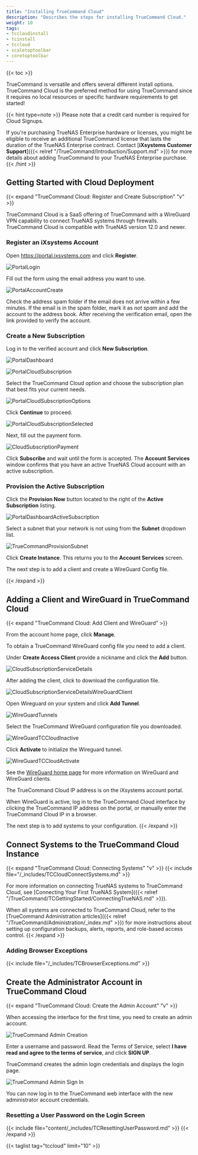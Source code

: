 ```yaml
---
title: "Installing TrueCommand Cloud"
description: "Describes the steps for installing TrueCommand Cloud."
weight: 10
tags:
- tccloudinstall
- tcinstall
- tccloud
- scaletoptoolbar
- coretoptoolbar
---
```

{{< toc >}}

TrueCommand is versatile and offers several different install options.
TrueCommand Cloud is the preferred method for using TrueCommand since it requires no local resources or specific hardware requirements to get started!

{{< hint type=note >}}
Please note that a credit card number is required for Cloud Signups.

If you're purchasing TrueNAS Enterprise hardware or licenses, you might be eligible to receive an additional TrueCommand license that lasts the duration of the TrueNAS Enterprise contract. Contact [**iXsystems Customer Support**]({{< relref "/TrueCommand/Introduction/Support.md" >}}) for more details about adding TrueCommand to your TrueNAS Enterprise purchase.
{{< /hint >}}

## Getting Started with Cloud Deployment

{{< expand "TrueCommand Cloud: Register and Create Subscription" "v" >}}

TrueCommand Cloud is a SaaS offering of TrueCommand with a WireGuard VPN capability to connect TrueNAS systems through firewalls.
TrueCommand Cloud is compatible with TrueNAS version 12.0 and newer.

### Register an iXsystems Account

Open https://portal.ixsystems.com and click **Register**. 

![PortalLogin](/images/TrueCommand/Cloud/PortalLogin.png "Portal Login")

Fill out the form using the email address you want to use. 

![PortalAccountCreate](/images/TrueCommand/Cloud/PortalAccountCreate.png "Portal Account Create")

Check the address spam folder if the email does not arrive within a few minutes.
If the email is in the spam folder, mark it as *not spam* and add the account to the address book.
After receiving the verification email, open the link provided to verify the account.

### Create a New Subscription

Log in to the verified account and click **New Subscription**.  

![PortalDashboard](/images/TrueCommand/Cloud/PortalDashboard.png "Account Services: Dashboard")

![PortalCloudSubscription](/images/TrueCommand/Cloud/PortalCloudSubscription.png "Creating a Cloud Subscription")

Select the TrueCommand Cloud option and choose the subscription plan that best fits your current needs.

![PortalCloudSubscriptionOptions](/images/TrueCommand/Cloud/PortalCloudSubscriptionOptions.png "Account Services: Cloud Subscription Options")

Click **Continue** to proceed.

![PortalCloudSubscriptionSelected](/images/TrueCommand/Cloud/PortalCloudSubscriptionSelected.png "Account Services: Cloud Subscription Selected")

Next, fill out the payment form. 

![CloudSubscriptionPayment](/images/TrueCommand/Cloud/CloudSubscriptionPayment.png "Cloud Subscription Payment")

Click **Subscribe** and wait until the form is accepted. The **Account Services** window confirms that you have an active TrueNAS Cloud account with an active subscription.

### Provision the Active Subscription

Click the **Provision Now** button located to the right of the **Active Subscription** listing.

![PortalDashboardActiveSubscription](/images/TrueCommand/Cloud/PortalDashboardActiveSubscription.png "Account Services: Active Subscriptions")

Select a subnet that your network is not using from the **Subnet** dropdown list.

![TrueCommandProvisionSubnet](/images/TrueCommand/Cloud/TrueCommandProvisionSubnet.png "Account Services: Provisioning TrueCommand")

Click **Create Instance**. This returns you to the **Account Services** screen.  

The next step is to add a client and create a WireGuard Config file.

{{< /expand >}}

## Adding a Client and WireGuard in TrueCommand Cloud

{{< expand "TrueCommand Cloud: Add Client and WireGuard" >}}

From the account home page, click **Manage**.

To obtain a TrueCommand WireGuard config file you need to add a client.  

Under **Create Access Client** provide a nickname and click the **Add** button.

![CloudSubscriptionServiceDetails](/images/TrueCommand/Cloud/CloudSubscriptionServiceDetails.png "Account Services: Service Details")

After adding the client, click <i class="fa fa-download action-icon clickable" aria-hidden="true" title="Download WireGuard configuration file"></i> to download the configuration file.

![CloudSubscriptionServiceDetailsWireGuardClient](/images/TrueCommand/Cloud/CloudSubscriptionServiceDetailsWireGuardClient.png "Account Services: Downloading the WireGuard Configuration File")

Open Wireguard on your system and click **Add Tunnel**.

![WireGuardTunnels](/images/TrueCommand/WireGuardTunnels.png "WireGuard: Adding Tunnels")

Select the TrueCommand WireGuard configuration file you downloaded.

![WireGuardTCCloudInactive](/images/TrueCommand/WireGuardTCCloudInactive.png "WireGuard: Tunnel Inactive")

Click **Activate** to initialize the Wireguard tunnel.

![WireGuardTCCloudActivate](/images/TrueCommand/WireGuardTCCloudActivate.png "WireGuard: Tunnel Active")

See the [WireGuard home page](https://www.wireguard.com) for more information on WireGuard and WireGuard clients.

The TrueCommand Cloud IP address is on the iXsystems account portal.

When WireGuard is active, log in to the TrueCommand Cloud interface by clicking the TrueCommand IP address on the portal, or manually enter the TrueCommand Cloud IP in a browser.

The next step is to add systems to your configuration.
{{< /expand >}}

## Connect Systems to the TrueCommand Cloud Instance

{{< expand "TrueCommand Cloud: Connecting Systems" "v" >}}
{{< include file="/_includes/TCCloudConnectSystems.md" >}}

For more information on connecting TrueNAS systems to TrueCommand Cloud, see [Connecting Your First TrueNAS System]({{< relref "/TrueCommand/TCGettingStarted/ConnectingTrueNAS.md" >}}).
 
When all systems are connected to TrueCommand Cloud, refer to the [TrueCommand Administration articles]({{< relref "/TrueCommand/Administration/_index.md" >}}) for more instructions about setting up configuration backups, alerts, reports, and role-based access control.
{{< /expand >}}
### Adding Browser Exceptions
{{< include file="/_includes/TCBrowserExceptions.md" >}}

## Create the Administrator Account in TrueCommand Cloud
{{< expand "TrueCommand Cloud: Create the Admin Account" "v" >}}

When accessing the interface for the first time, you need to create an admin account. 

![TrueCommand Admin Creation](/images/TrueCommand/2.0/FirstLogin.png "TrueCommand Admin Creation")

Enter a username and password. Read the Terms of Service, select **I have read and agree to the terms of service**, and click **SIGN UP**.

TrueCommand creates the admin login credentials and displays the login page.

![TrueCommand Admin Sign In](/images/TrueCommand/2.0/LoginAdmin.png "TrueCommand Admin Sign In")

You can now log in to the TrueCommand web interface with the new administrator account credentials.

### Resetting a User Password on the Login Screen

{{< include file="content/_includes/TCResettingUserPassword.md" >}}
{{< /expand >}}

{{< taglist tag="tccloud" limit="10" >}}
